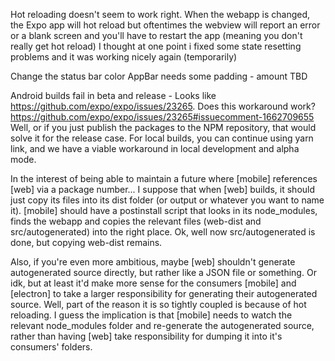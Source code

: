 Hot reloading doesn't seem to work right. When the webapp is changed, the Expo app will hot reload but oftentimes the webview will report an error or a blank screen and you'll have to restart the app (meaning you don't really get hot reload)
I thought at one point i fixed some state resetting problems and it was working nicely again (temporarily)

Change the status bar color
AppBar needs some padding - amount TBD

Android builds fail in beta and release - Looks like https://github.com/expo/expo/issues/23265. Does this workaround work? https://github.com/expo/expo/issues/23265#issuecomment-1662709655
Well, or if you just publish the packages to the NPM repository, that would solve it for the release case. For local builds, you can continue using yarn link, and we have a viable workaround in local development and alpha mode.

In the interest of being able to maintain a future where [mobile] references [web] via a package number...
I suppose that when [web] builds, it should just copy its files into its dist folder (or output or whatever you want to name it).
[mobile] should have a postinstall script that looks in its node_modules, finds the webapp and copies the relevant files (web-dist and src/autogenerated) into the right place. Ok, well now src/autogenerated is done, but copying web-dist remains.

Also, if you're even more ambitious, maybe [web] shouldn't generate autogenerated source directly, but rather like a JSON file or something. Or idk, but at least it'd make more sense for the consumers [mobile] and [electron] to take a larger responsibility for generating their autogenerated source.
Well, part of the reason it is so tightly coupled is because of hot reloading. I guess the implication is that [mobile] needs to watch the relevant node_modules folder and re-generate the autogenerated source, rather than having [web] take responsibility for dumping it into it's consumers' folders.
